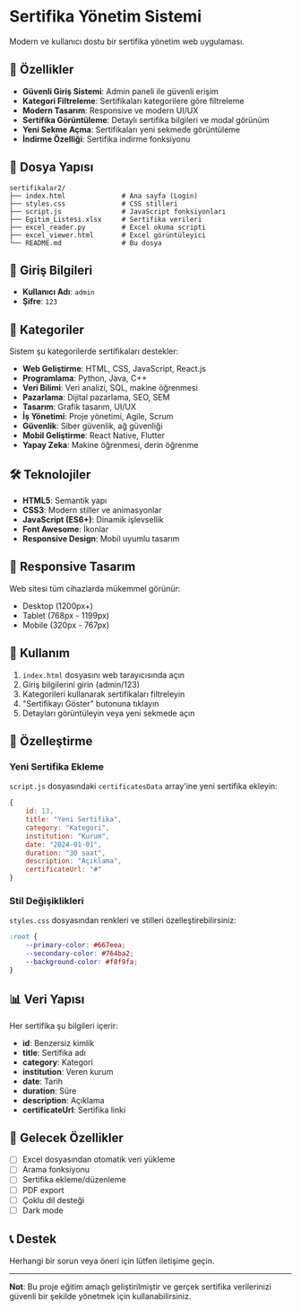 # Sertifika Yönetim Sistemi

Modern ve kullanıcı dostu bir sertifika yönetim web uygulaması.

## 🚀 Özellikler

- **Güvenli Giriş Sistemi**: Admin paneli ile güvenli erişim
- **Kategori Filtreleme**: Sertifikaları kategorilere göre filtreleme
- **Modern Tasarım**: Responsive ve modern UI/UX
- **Sertifika Görüntüleme**: Detaylı sertifika bilgileri ve modal görünüm
- **Yeni Sekme Açma**: Sertifikaları yeni sekmede görüntüleme
- **İndirme Özelliği**: Sertifika indirme fonksiyonu

## 📁 Dosya Yapısı

```
sertifikalar2/
├── index.html              # Ana sayfa (Login)
├── styles.css              # CSS stilleri
├── script.js               # JavaScript fonksiyonları
├── Egitim_Listesi.xlsx     # Sertifika verileri
├── excel_reader.py         # Excel okuma scripti
├── excel_viewer.html       # Excel görüntüleyici
└── README.md               # Bu dosya
```

## 🔐 Giriş Bilgileri

- **Kullanıcı Adı**: `admin`
- **Şifre**: `123`

## 🎨 Kategoriler

Sistem şu kategorilerde sertifikaları destekler:

- **Web Geliştirme**: HTML, CSS, JavaScript, React.js
- **Programlama**: Python, Java, C++
- **Veri Bilimi**: Veri analizi, SQL, makine öğrenmesi
- **Pazarlama**: Dijital pazarlama, SEO, SEM
- **Tasarım**: Grafik tasarım, UI/UX
- **İş Yönetimi**: Proje yönetimi, Agile, Scrum
- **Güvenlik**: Siber güvenlik, ağ güvenliği
- **Mobil Geliştirme**: React Native, Flutter
- **Yapay Zeka**: Makine öğrenmesi, derin öğrenme

## 🛠️ Teknolojiler

- **HTML5**: Semantik yapı
- **CSS3**: Modern stiller ve animasyonlar
- **JavaScript (ES6+)**: Dinamik işlevsellik
- **Font Awesome**: İkonlar
- **Responsive Design**: Mobil uyumlu tasarım

## 📱 Responsive Tasarım

Web sitesi tüm cihazlarda mükemmel görünür:
- Desktop (1200px+)
- Tablet (768px - 1199px)
- Mobile (320px - 767px)

## 🎯 Kullanım

1. `index.html` dosyasını web tarayıcısında açın
2. Giriş bilgilerini girin (admin/123)
3. Kategorileri kullanarak sertifikaları filtreleyin
4. "Sertifikayı Göster" butonuna tıklayın
5. Detayları görüntüleyin veya yeni sekmede açın

## 🔧 Özelleştirme

### Yeni Sertifika Ekleme

`script.js` dosyasındaki `certificatesData` array'ine yeni sertifika ekleyin:

```javascript
{
    id: 13,
    title: "Yeni Sertifika",
    category: "Kategori",
    institution: "Kurum",
    date: "2024-01-01",
    duration: "30 saat",
    description: "Açıklama",
    certificateUrl: "#"
}
```

### Stil Değişiklikleri

`styles.css` dosyasından renkleri ve stilleri özelleştirebilirsiniz:

```css
:root {
    --primary-color: #667eea;
    --secondary-color: #764ba2;
    --background-color: #f8f9fa;
}
```

## 📊 Veri Yapısı

Her sertifika şu bilgileri içerir:

- **id**: Benzersiz kimlik
- **title**: Sertifika adı
- **category**: Kategori
- **institution**: Veren kurum
- **date**: Tarih
- **duration**: Süre
- **description**: Açıklama
- **certificateUrl**: Sertifika linki

## 🚀 Gelecek Özellikler

- [ ] Excel dosyasından otomatik veri yükleme
- [ ] Arama fonksiyonu
- [ ] Sertifika ekleme/düzenleme
- [ ] PDF export
- [ ] Çoklu dil desteği
- [ ] Dark mode

## 📞 Destek

Herhangi bir sorun veya öneri için lütfen iletişime geçin.

---

**Not**: Bu proje eğitim amaçlı geliştirilmiştir ve gerçek sertifika verilerinizi güvenli bir şekilde yönetmek için kullanabilirsiniz. 